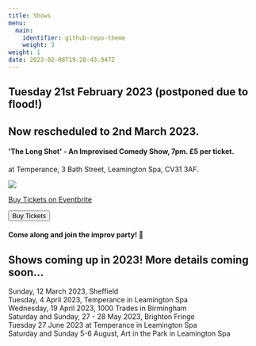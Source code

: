 ```yaml
---
title: Shows
menu:
  main:
    identifier: github-repo-theme
    weight: 3
weight: 1
date: 2023-02-08T19:28:43.947Z
---
```

## Tuesday 21st February 2023 (postponed due to flood!)

## N﻿ow rescheduled to 2nd March 2023.

#### 'The Long Shot' - An Improvised Comedy Show, 7pm. £5 per ticket.

at T﻿emperance, 3 Bath Street, Leamington Spa,  CV31 3AF.

![](/uploads/temperance-.png)

<!--StartFragment-->

<!-- You can customize this button any way you like -->

<!-- Noscript content for added SEO -->

<noscript><a href="https://www.eventbrite.co.uk/e/leamprov-the-long-shot-a-fully-improvised-show-improvised-comedy-tickets-506679982467" rel="noopener noreferrer" target="_blank">Buy Tickets on Eventbrite</a></noscript>

<!-- You can customize this button any way you like -->

<button id="eventbrite-widget-modal-trigger-506679982467" type="button">Buy Tickets</button>

<script src="https://www.eventbrite.com/static/widgets/eb_widgets.js"></script>

<script type="text/javascript">
    var exampleCallback = function() {
        console.log('Order complete!');
    };

    window.EBWidgets.createWidget({
        widgetType: 'checkout',
        eventId: '506679982467',
        modal: true,
        modalTriggerElementId: 'eventbrite-widget-modal-trigger-506679982467',
        onOrderComplete: exampleCallback
    });
</script>

<!--EndFragment-->

#### Come along and join the improv party! 🎉

## S﻿hows coming up in 2023! More details coming soon...

S﻿unday, 12 March 2023, Sheffield\
T﻿uesday, 4 April 2023, Temperance in Leamington Spa\
W﻿ednesday, 19 April 2023, 1000 Trades in Birmingham\
Saturday and Sunday, 27 - 28 May 2023, Brighton Fringe\
T﻿uesday 27 June 2023 at Temperance in Leamington Spa\
S﻿aturday and Sunday 5-6 August, Art in the Park in Leamington Spa